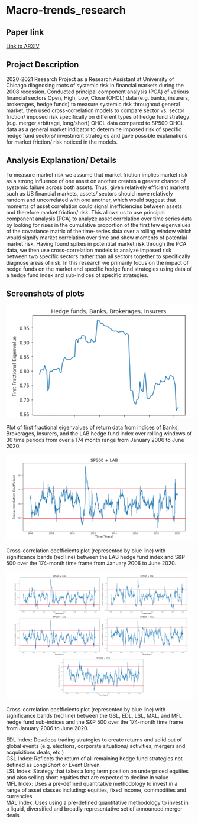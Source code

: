 # Macro-trends_research
## Paper link
[Link to ARXIV](https://arxiv.org/abs/2101.06585)
## Project Description

2020-2021 Research Project as a Research Assistant at University of Chicago diagnosing roots of systemic risk in financial markets during the 2008 recession.
Conducted principal component analysis (PCA) of various financial sectors Open, High, Low, Close (OHCL) data (e.g. banks, insurers, brokerages, hedge funds)
to measure systemic risk throughout general market, then used cross-correlation models to compare sector vs. sector friction/ imposed risk specifically on
different types of hedge fund strategy (e.g. merger arbitrage, long/short) OHCL data compared to SP500 OHCL data as a general market indicator to determine
imposed risk of specific hedge fund sectors/ investment strategies and gave possible explanations for market friction/ risk noticed in the models.

## Analysis Explanation/ Details

To measure market risk we assume that market friction implies market risk as a strong influence of one asset on another creates a greater chance of systemic failure
across both assets. Thus, given relatively efficient markets such as US financial markets, assets/ sectors should move relatively random and uncorrelated with one
another, which would suggest that moments of asset correlation could signal inefficiencies between assets and therefore market friction/ risk. This allows us to use
principal component analysis (PCA) to analyze asset correlation over time series data by looking for rises in the cumulative proportion of the first few eigenvalues of
the covariance matrix of the time-series data over a rolling window which would signify market correlation over time and show moments of potential market risk. Having
found spikes in potentital market risk through the PCA data, we then use cross-correlation models to analyze imposed risk between two specific sectors rather than all
sectors together to specifically diagnose areas of risk. In this research we primarily focus on the impact of hedge funds on the market and specific hedge fund
strategies using data of a hedge fund index and sub-indices of specific strategies. 

## Screenshots of plots

![plot](./General_financial_market_PCA_plot.png)

Plot of first fractional eigenvalues of return data from indices of Banks, Brokerages, Insurers, and
the LAB hedge fund index over rolling windows of 30 time periods from over a 174 month range from January 2006 to June 2020.

![plot](./Hedge_fund_index_autocorrelation_plot.png)

Cross-correlation coefficients plot (represented by blue line) with significance bands (red line)
between the LAB hedge fund index and S&P 500 over the 174-month time frame from January 2006 to June 2020.


![plot](./Hedge_fund_sub_indices_autocorrelation_plots.png)

Cross-correlation coefficients plot (represented by blue line) with significance bands (red line)
between the GSL, EDL, LSL, MAL, and MFL hedge fund sub-indices and the S&P 500 over the 174-month
time frame from January 2006 to June 2020.

EDL Index: Develops trading strategies to create returns and solid out of global events (e.g. elections,
corporate situations/ activities, mergers and acquisitions deals, etc.)
<br>
GSL Index: Reflects the return of all remaining hedge fund strategies not defined as Long/Short or Event
Driven
<br>
LSL Index: Strategy that takes a long term position on underpriced equities and also selling short equities
that are expected to decline in value
<br>
MFL Index: Uses a pre-defined quantitative methodology to invest in a range of asset classes including:
equities, fixed income, commodities and currencies
<br>
MAL Index: Uses using a pre-defined quantitative methodology to invest in a liquid, diversified and
broadly representative set of announced merger deals
